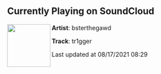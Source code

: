 ## Currently Playing on SoundCloud

[<img align="left" width="100" src="https://i1.sndcdn.com/artworks-30czkG4h4QyDLKUs-upypJw-t500x500.jpg">](https://soundcloud.com/bsterthegawd/tr1gger)

**Artist**: bsterthegawd 

**Track**: tr1gger

Last updated at 08/17/2021 08:29
